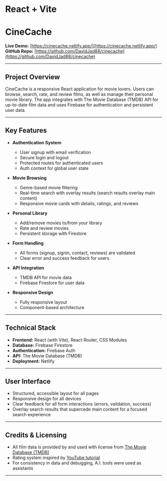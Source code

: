 # React + Vite

# CineCache

**Live Demo:** [https://cinecache.netlify.app/](https://cinecache.netlify.app/)  
**GitHub Repo:** [https://github.com/DavidJad88/cinecache](https://github.com/DavidJad88/cinecache)

---

## Project Overview

CineCache is a responsive React application for movie lovers. Users can browse, search, rate, and review films, as well as manage their personal movie library. The app integrates with The Movie Database (TMDB) API for up-to-date film data and uses Firebase for authentication and persistent user data.

---

## Key Features

- **Authentication System**

  - User signup with email verification
  - Secure login and logout
  - Protected routes for authenticated users
  - Auth context for global user state

- **Movie Browsing**

  - Genre-based movie filtering
  - Real-time search with overlay results (search results overlay main content)
  - Responsive movie cards with details, ratings, and reviews

- **Personal Library**

  - Add/remove movies to/from your library
  - Rate and review movies
  - Persistent storage with Firestore

- **Form Handling**

  - All forms (signup, signin, contact, reviews) are validated
  - Clear error and success feedback for users

- **API Integration**

  - TMDB API for movie data
  - Firebase Firestore for user data

- **Responsive Design**
  - Fully responsive layout
  - Component-based architecture

---

## Technical Stack

- **Frontend:** React (with Vite), React Router, CSS Modules
- **Database:** Firebase Firestore
- **Authentication:** Firebase Auth
- **API:** The Movie Database (TMDB)
- **Deployment:** Netlify

---

## User Interface

- Structured, accessible layout for all pages
- Responsive design for all devices
- Clear feedback for all form interactions (errors, validation, success)
- Overlay search results that supercede main content for a focused search experience

---

## Credits & Licensing

- All film data is provided by and used with license from [The Movie Database (TMDB)](https://www.themoviedb.org/)
- Rating system inspired by [YouTube tutorial](https://www.youtube.com/watch?v=BmhU_MoxNqQ&t=387s)
- For consistency in data and debugging, A.I. tools were used as assistants

---
